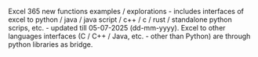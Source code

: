 Excel 365 new functions examples / explorations - includes interfaces of excel to python / java / java script / c++ / c / rust / standalone python scrips, etc. - updated till 05-07-2025 (dd-mm-yyyy). Excel to other languages interfaces (C / C++ / Java, etc. - other than Python) are through python libraries as bridge.
